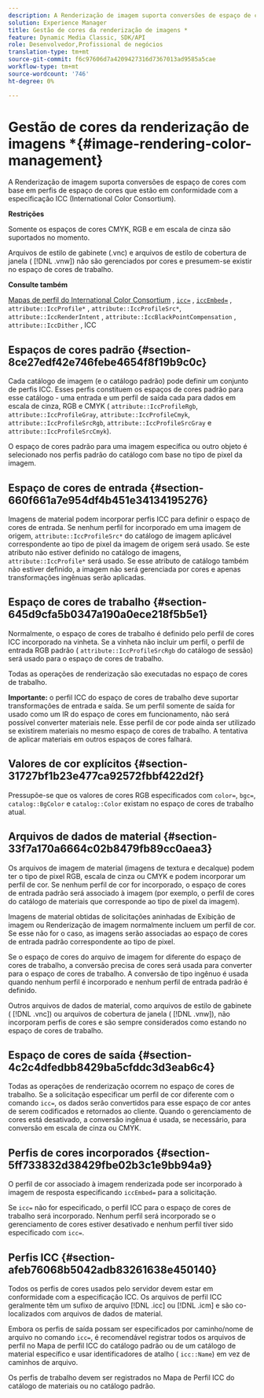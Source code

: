 ```yaml
---
description: A Renderização de imagem suporta conversões de espaço de cores com base em perfis de espaço de cores que estão em conformidade com a especificação ICC (International Color Consortium).
solution: Experience Manager
title: Gestão de cores da renderização de imagens *
feature: Dynamic Media Classic, SDK/API
role: Desenvolvedor,Profissional de negócios
translation-type: tm+mt
source-git-commit: f6c97606d7a4209427316d7367013ad9585a5cae
workflow-type: tm+mt
source-wordcount: '746'
ht-degree: 0%

---
```



# Gestão de cores da renderização de imagens *{#image-rendering-color-management}

A Renderização de imagem suporta conversões de espaço de cores com base em perfis de espaço de cores que estão em conformidade com a especificação ICC (International Color Consortium).

**Restrições**

Somente os espaços de cores CMYK, RGB e em escala de cinza são suportados no momento.

Arquivos de estilo de gabinete (.vnc) e arquivos de estilo de cobertura de janela ( [!DNL .vnw]) não são gerenciados por cores e presumem-se existir no espaço de cores de trabalho.

**Consulte também**

[Mapas de perfil do International Color Consortium](http://www.color.org/index.xalter) ,  [ `icc=`](../../../../../ir-api/http-protocol/image-rendering-api-ref/c-ir-http-protocol-ref/c-ir-http-protocol-command-reference/r-ir-icc.md#reference-86a2fff3cef24982ad2063d977a16e06) ,  [ `iccEmbed=`](../../../../../ir-api/http-protocol/image-rendering-api-ref/c-ir-http-protocol-ref/c-ir-http-protocol-command-reference/r-ir-iccembed.md#reference-47a433138c7c4b29b9b29871b2491a7f) ,  `attribute::IccProfile*` ,  `attribute::IccProfileSrc*`,  `attribute::IccRenderIntent` ,  `attribute::IccBlackPointCompensation` ,  `attribute::IccDither` , ICC

## Espaços de cores padrão {#section-8ce27edf42e746febe4654f8f19b9c0c}

Cada catálogo de imagem (e o catálogo padrão) pode definir um conjunto de perfis ICC. Esses perfis constituem os espaços de cores padrão para esse catálogo - uma entrada e um perfil de saída cada para dados em escala de cinza, RGB e CMYK ( `attribute::IccProfileRgb`, `attribute::IccProfileGray`, `attribute::IccProfileCmyk`, `attribute::IccProfileSrcRgb`, `attribute::IccProfileSrcGray` e `attribute::IccProfileSrcCmyk`).

O espaço de cores padrão para uma imagem específica ou outro objeto é selecionado nos perfis padrão do catálogo com base no tipo de pixel da imagem.

## Espaço de cores de entrada {#section-660f661a7e954df4b451e34134195276}

Imagens de material podem incorporar perfis ICC para definir o espaço de cores de entrada. Se nenhum perfil for incorporado em uma imagem de origem, `attribute::IccProfileSrc*` do catálogo de imagem aplicável correspondente ao tipo de pixel da imagem de origem será usado. Se este atributo não estiver definido no catálogo de imagens, `attribute::IccProfile*` será usado. Se esse atributo de catálogo também não estiver definido, a imagem não será gerenciada por cores e apenas transformações ingênuas serão aplicadas.

## Espaço de cores de trabalho {#section-645d9cfa5b0347a190a0ece218f5b5e1}

Normalmente, o espaço de cores de trabalho é definido pelo perfil de cores ICC incorporado na vinheta. Se a vinheta não incluir um perfil, o perfil de entrada RGB padrão ( `attribute::IccProfileSrcRgb` do catálogo de sessão) será usado para o espaço de cores de trabalho.

Todas as operações de renderização são executadas no espaço de cores de trabalho.

**Importante:** o perfil ICC do espaço de cores de trabalho deve suportar transformações de entrada e saída. Se um perfil somente de saída for usado como um IR do espaço de cores em funcionamento, não será possível converter materiais nele. Esse perfil de cor pode ainda ser utilizado se existirem materiais no mesmo espaço de cores de trabalho. A tentativa de aplicar materiais em outros espaços de cores falhará.

## Valores de cor explícitos {#section-31727bf1b23e477ca92572fbbf422d2f}

Pressupõe-se que os valores de cores RGB especificados com `color=`, `bgc=`, `catalog::BgColor` e `catalog::Color` existam no espaço de cores de trabalho atual.

## Arquivos de dados de material {#section-33f7a170a6664c02b8479fb89cc0aea3}

Os arquivos de imagem de material (imagens de textura e decalque) podem ter o tipo de pixel RGB, escala de cinza ou CMYK e podem incorporar um perfil de cor. Se nenhum perfil de cor for incorporado, o espaço de cores de entrada padrão será associado à imagem (por exemplo, o perfil de cores do catálogo de materiais que corresponde ao tipo de pixel da imagem).

Imagens de material obtidas de solicitações aninhadas de Exibição de imagem ou Renderização de imagem normalmente incluem um perfil de cor. Se esse não for o caso, as imagens serão associadas ao espaço de cores de entrada padrão correspondente ao tipo de pixel.

Se o espaço de cores do arquivo de imagem for diferente do espaço de cores de trabalho, a conversão precisa de cores será usada para converter para o espaço de cores de trabalho. A conversão de tipo ingênuo é usada quando nenhum perfil é incorporado e nenhum perfil de entrada padrão é definido.

Outros arquivos de dados de material, como arquivos de estilo de gabinete ( [!DNL .vnc]) ou arquivos de cobertura de janela ( [!DNL .vnw]), não incorporam perfis de cores e são sempre considerados como estando no espaço de cores de trabalho.

## Espaço de cores de saída {#section-4c2c4dfedbb8429ba5cfddc3d3eab6c4}

Todas as operações de renderização ocorrem no espaço de cores de trabalho. Se a solicitação especificar um perfil de cor diferente com o comando `icc=`, os dados serão convertidos para esse espaço de cor antes de serem codificados e retornados ao cliente. Quando o gerenciamento de cores está desativado, a conversão ingênua é usada, se necessário, para conversão em escala de cinza ou CMYK.

## Perfis de cores incorporados {#section-5ff733832d38429fbe02b3c1e9bb94a9}

O perfil de cor associado à imagem renderizada pode ser incorporado à imagem de resposta especificando `iccEmbed=` para a solicitação.

Se `icc=` não for especificado, o perfil ICC para o espaço de cores de trabalho será incorporado. Nenhum perfil será incorporado se o gerenciamento de cores estiver desativado e nenhum perfil tiver sido especificado com `icc=`.

## Perfis ICC {#section-afeb76068b5042adb83261638e450140}

Todos os perfis de cores usados pelo servidor devem estar em conformidade com a especificação ICC. Os arquivos de perfil ICC geralmente têm um sufixo de arquivo [!DNL .icc] ou [!DNL .icm] e são co-localizados com arquivos de dados de material.

Embora os perfis de saída possam ser especificados por caminho/nome de arquivo no comando `icc=`, é recomendável registrar todos os arquivos de perfil no Mapa de perfil ICC do catálogo padrão ou de um catálogo de material específico e usar identificadores de atalho ( `icc::Name`) em vez de caminhos de arquivo.

Os perfis de trabalho devem ser registrados no Mapa de Perfil ICC do catálogo de materiais ou no catálogo padrão.
